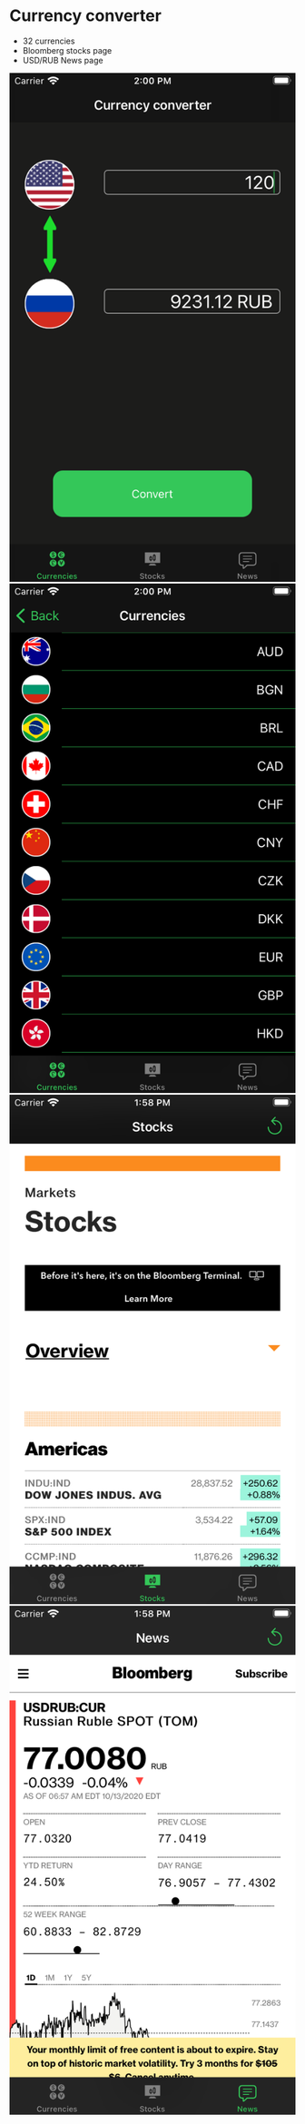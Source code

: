 # Currency converter

* 32 currencies
* Bloomberg stocks page
* USD/RUB News page

![main](CurrencyPageScreen.png)
![Currencies page](CurrenciesPageScreen.png)
![Stocks page](StocksPageScreen.png)
![News page](NewsPageScreen.png)
